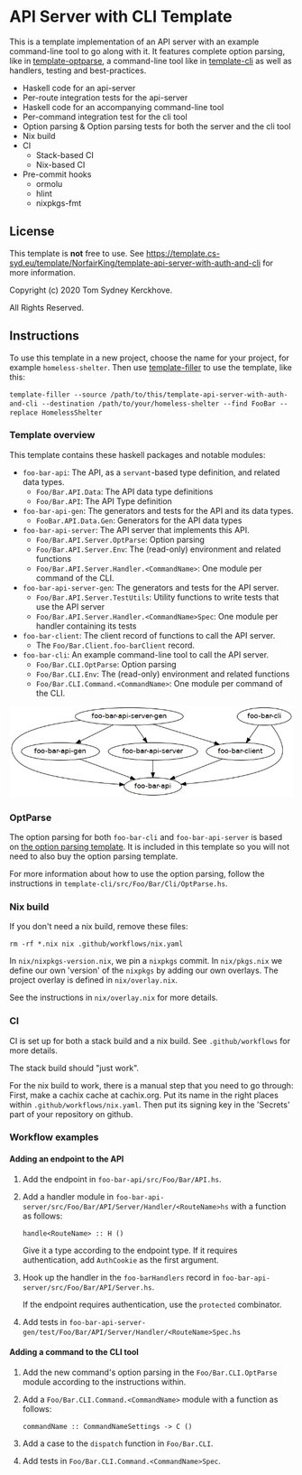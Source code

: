 # API Server with CLI Template

This is a template implementation of an API server with an example command-line tool to go along with it.
It features complete option parsing, like in [template-optparse](https://github.com/NorfairKing/template-optparse), a command-line tool like in [template-cli](https://github.com/NorfairKing/template-cli) as well as  handlers, testing and best-practices.

* Haskell code for an api-server
* Per-route integration tests for the api-server
* Haskell code for an accompanying command-line tool
* Per-command integration test for the cli tool
* Option parsing & Option parsing tests for both the server and the cli tool
* Nix build
* CI
  * Stack-based CI
  * Nix-based CI
* Pre-commit hooks
  * ormolu
  * hlint
  * nixpkgs-fmt

## License

This template is **not** free to use.
See https://template.cs-syd.eu/template/NorfairKing/template-api-server-with-auth-and-cli for more information.

Copyright (c) 2020 Tom Sydney Kerckhove.

All Rights Reserved.

## Instructions

To use this template in a new project, choose the name for your project, for example `homeless-shelter`.
Then use [template-filler](https://github.com/NorfairKing/template-filler) to use the template, like this:

```
template-filler --source /path/to/this/template-api-server-with-auth-and-cli --destination /path/to/your/homeless-shelter --find FooBar --replace HomelessShelter
```

### Template overview

This template contains these haskell packages and notable modules:

- `foo-bar-api`: The API, as a `servant`-based type definition, and related data types.
  - `Foo/Bar.API.Data`: The API data type definitions
  - `Foo/Bar.API`: The API Type definition
- `foo-bar-api-gen`: The generators and tests for the API and its data types.
  - `FooBar.API.Data.Gen`: Generators for the API data types
- `foo-bar-api-server`: The API server that implements this API.
  - `Foo/Bar.API.Server.OptParse`: Option parsing
  - `Foo/Bar.API.Server.Env`: The (read-only) environment and related functions
  - `Foo/Bar.API.Server.Handler.<CommandName>`: One module per command of the CLI.
- `foo-bar-api-server-gen`: The generators and tests for the API server.
  - `Foo/Bar.API.Server.TestUtils`: Utility functions to write tests that use the API server
  - `Foo/Bar.API.Server.Handler.<CommandName>Spec`: One module per handler containing its tests
- `foo-bar-client`: The client record of functions to call the API server.
  - The `Foo/Bar.Client.foo-barClient` record.
- `foo-bar-cli`: An example command-line tool to call the API server.
  - `Foo/Bar.CLI.OptParse`: Option parsing
  - `Foo/Bar.CLI.Env`: The (read-only) environment and related functions
  - `Foo/Bar.CLI.Command.<CommandName>`: One module per command of the CLI.


![Dependency graph](dependencies.png)

### OptParse

The option parsing for both `foo-bar-cli` and `foo-bar-api-server` is based on [the option parsing template](https://github.com/NorfairKing/template-optparse).
It is included in this template so you will not need to also buy the option parsing template.

For more information about how to use the option parsing, follow the instructions in `template-cli/src/Foo/Bar/Cli/OptParse.hs`.

### Nix build

If you don't need a nix build, remove these files:

```
rm -rf *.nix nix .github/workflows/nix.yaml
```

In `nix/nixpkgs-version.nix`, we pin a `nixpkgs` commit.
In `nix/pkgs.nix` we define our own 'version' of the `nixpkgs` by adding our own overlays.
The project overlay is defined in `nix/overlay.nix`.

See the instructions in `nix/overlay.nix` for more details.

### CI

CI is set up for both a stack build and a nix build.
See `.github/workflows` for more details.

The stack build should "just work".

For the nix build to work, there is a manual step that you need to go through:
First, make a cachix cache at cachix.org.
Put its name in the right places within `.github/workflows/nix.yaml`.
Then put its signing key in the 'Secrets' part of your repository on github.

### Workflow examples

#### Adding an endpoint to the API

1. Add the endpoint in `foo-bar-api/src/Foo/Bar/API.hs`.
2. Add a handler module in `foo-bar-api-server/src/Foo/Bar/API/Server/Handler/<RouteName>hs` with a function as follows:

   ```
   handle<RouteName> :: H ()
   ```

   Give it a type according to the endpoint type.
   If it requires authentication, add `AuthCookie` as the first argument.

3. Hook up the handler in the `foo-barHandlers` record in `foo-bar-api-server/src/Foo/Bar/API/Server.hs`.

   If the endpoint requires authentication, use the `protected` combinator.

4. Add tests in `foo-bar-api-server-gen/test/Foo/Bar/API/Server/Handler/<RouteName>Spec.hs`

#### Adding a command to the CLI tool

1. Add the new command's option parsing in the `Foo/Bar.CLI.OptParse` module according to the instructions within.

2. Add a `Foo/Bar.CLI.Command.<CommandName>` module with a function as follows:

   ```
   commandName :: CommandNameSettings -> C ()
   ```

3. Add a case to the `dispatch` function in `Foo/Bar.CLI`.
4. Add tests in `Foo/Bar.CLI.Command.<CommandName>Spec`.

